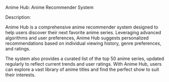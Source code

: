 Anime Hub: Anime Recommender System

Description:

Anime Hub is a comprehensive anime recommender system designed to help users discover their next favorite anime series. Leveraging advanced algorithms and user preferences, Anime Hub suggests personalized recommendations based on individual viewing history, genre preferences, and ratings.

The system also provides a curated list of the top 50 anime series, updated regularly to reflect current trends and user ratings. With Anime Hub, users can explore a vast library of anime titles and find the perfect show to suit their interests.
